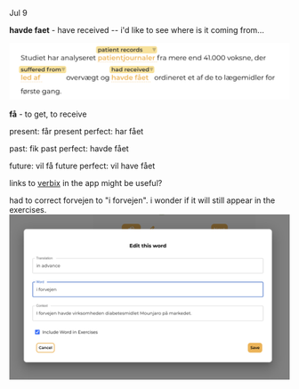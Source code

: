 
Jul 9

**havde faet** - have received -- i'd like to see where is it coming from... 

![](docs/assets/Pasted%20image%2020240709083003.png)

**få** - to get, to receive

present: får
present perfect: har fået

past: fik
past perfect: havde fået

future: vil få
future perfect: vil have fået



links to [verbix](https://www.verbix.com/webverbix/go.php?&D1=26&T1=f%C3%A5) in the app might be useful? 


had to correct forvejen to "i forvejen". i wonder if it will still appear in the exercises. 
![](docs/assets/Pasted%20image%2020240709090341.png)
